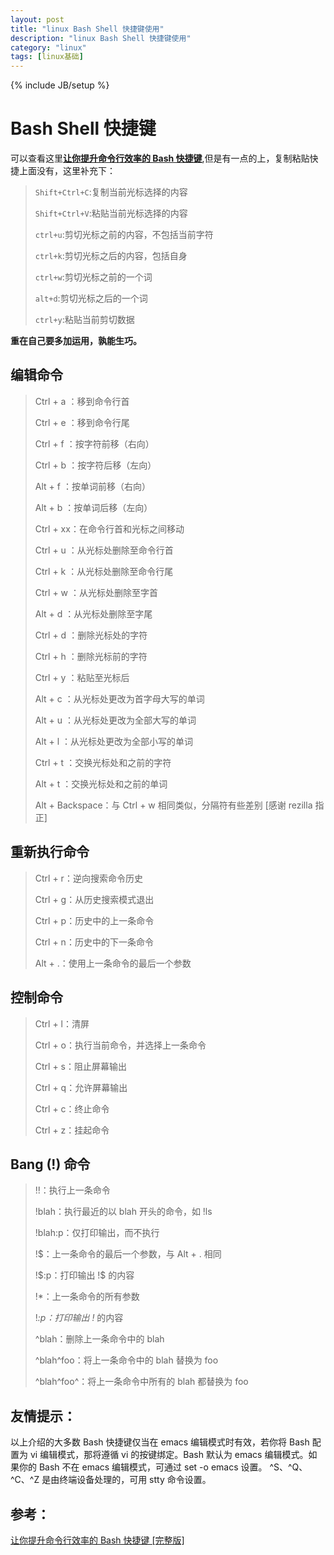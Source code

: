 ```yaml
---
layout: post
title: "linux Bash Shell 快捷键使用"
description: "linux Bash Shell 快捷键使用"
category: "linux"
tags: [linux基础]
---
```

{% include JB/setup %}
<h1>Bash Shell 快捷键</h1>

<p>可以查看这里<a href="https://linuxtoy.org/archives/bash-shortcuts.html"><strong>让你提升命令行效率的 Bash 快捷键</strong></a>,但是有一点的上，复制粘贴快捷上面没有，这里补充下：</p>

<!--more-->

<blockquote>
  <p><code>Shift+Ctrl+C</code>:复制当前光标选择的内容</p>
  
  <p><code>Shift+Ctrl+V</code>:粘贴当前光标选择的内容</p>
  
  <p><code>ctrl+u</code>:剪切光标之前的内容，不包括当前字符</p>
  
  <p><code>ctrl+k</code>:剪切光标之后的内容，包括自身</p>
  
  <p><code>ctrl+w</code>:剪切光标之前的一个词</p>
  
  <p><code>alt+d</code>:剪切光标之后的一个词</p>
  
  <p><code>ctrl+y</code>:粘贴当前剪切数据</p>
</blockquote>

<p><strong>重在自己要多加运用，孰能生巧。</strong></p>

<h2>编辑命令</h2>

<blockquote>
  <p>Ctrl + a ：移到命令行首</p>
  
  <p>Ctrl + e ：移到命令行尾</p>
  
  <p>Ctrl + f ：按字符前移（右向）</p>
  
  <p>Ctrl + b ：按字符后移（左向）</p>
  
  <p>Alt + f ：按单词前移（右向）</p>
  
  <p>Alt + b ：按单词后移（左向）</p>
  
  <p>Ctrl + xx：在命令行首和光标之间移动</p>
  
  <p>Ctrl + u ：从光标处删除至命令行首</p>
  
  <p>Ctrl + k ：从光标处删除至命令行尾</p>
  
  <p>Ctrl + w ：从光标处删除至字首</p>
  
  <p>Alt + d ：从光标处删除至字尾</p>
  
  <p>Ctrl + d ：删除光标处的字符</p>
  
  <p>Ctrl + h ：删除光标前的字符</p>
  
  <p>Ctrl + y ：粘贴至光标后</p>
  
  <p>Alt + c ：从光标处更改为首字母大写的单词</p>
  
  <p>Alt + u ：从光标处更改为全部大写的单词</p>
  
  <p>Alt + l ：从光标处更改为全部小写的单词</p>
  
  <p>Ctrl + t ：交换光标处和之前的字符</p>
  
  <p>Alt + t ：交换光标处和之前的单词</p>
  
  <p>Alt + Backspace：与 Ctrl + w 相同类似，分隔符有些差别 [感谢 rezilla 指正]</p>
</blockquote>

<h2>重新执行命令</h2>

<blockquote>
  <p>Ctrl + r：逆向搜索命令历史</p>
  
  <p>Ctrl + g：从历史搜索模式退出</p>
  
  <p>Ctrl + p：历史中的上一条命令</p>
  
  <p>Ctrl + n：历史中的下一条命令</p>
  
  <p>Alt + .：使用上一条命令的最后一个参数</p>
</blockquote>

<h2>控制命令</h2>

<blockquote>
  <p>Ctrl + l：清屏</p>
  
  <p>Ctrl + o：执行当前命令，并选择上一条命令</p>
  
  <p>Ctrl + s：阻止屏幕输出</p>
  
  <p>Ctrl + q：允许屏幕输出</p>
  
  <p>Ctrl + c：终止命令</p>
  
  <p>Ctrl + z：挂起命令</p>
</blockquote>

<h2>Bang (!) 命令</h2>

<blockquote>
  <p>!!：执行上一条命令</p>
  
  <p>!blah：执行最近的以 blah 开头的命令，如 !ls</p>
  
  <p>!blah:p：仅打印输出，而不执行</p>
  
  <p>!$：上一条命令的最后一个参数，与 Alt + . 相同</p>
  
  <p>!$:p：打印输出 !$ 的内容</p>
  
  <p>!*：上一条命令的所有参数</p>
  
  <p>!<em>:p：打印输出 !</em> 的内容</p>
  
  <p>^blah：删除上一条命令中的 blah</p>
  
  <p>^blah^foo：将上一条命令中的 blah 替换为 foo</p>
  
  <p>^blah^foo^：将上一条命令中所有的 blah 都替换为 foo</p>
</blockquote>

<h2>友情提示：</h2>

<p>以上介绍的大多数 Bash 快捷键仅当在 emacs 编辑模式时有效，若你将 Bash 配置为 vi 编辑模式，那将遵循 vi 的按键绑定。Bash 默认为 emacs 编辑模式。如果你的 Bash 不在 emacs 编辑模式，可通过 set -o emacs 设置。
^S、^Q、^C、^Z 是由终端设备处理的，可用 stty 命令设置。</p>

<h2>参考：</h2>

<p><a href="https://linuxtoy.org/archives/bash-shortcuts.html">让你提升命令行效率的 Bash 快捷键 [完整版]</a></p>
